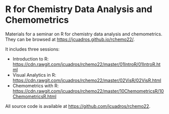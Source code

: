 # R for Chemistry Data Analysis and Chemometrics

Materials for a seminar on R for chemistry data analysis and chemometrics. They can be browsed at <https://jcuadros.github.io/rchemo22/>.

It includes three sessions:
- Introduction to R: <https://cdn.rawgit.com/jcuadros/rchemo22/master/01IntroR/01IntroR.html>
- Visual Analytics in R: <https://cdn.rawgit.com/jcuadros/rchemo22/master/02VisR/02VisR.html>
- Chemometrics with R: <https://cdn.rawgit.com/jcuadros/rchemo22/master/10ChemometricsR/10ChemometricsR.html>

All source code is available at <https://github.com/jcuadros/rchemo22>.
